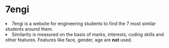 <h1>7engi</h1>

<p>
	<li>7engi is a website for engineering students to find the 7 most similar students around them.</li>
	<li>Similarity is measured on the basis of marks, interests, coding skills and other features. Features like face, gender, age are <strong>not</strong> used.</li>
</p>